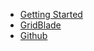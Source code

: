 * [Getting Started](/getting-started)
* [GridBlade](https://swordcss.github.io/gridblade)
* [Github](https://github.com/swordcss/swordcss)
